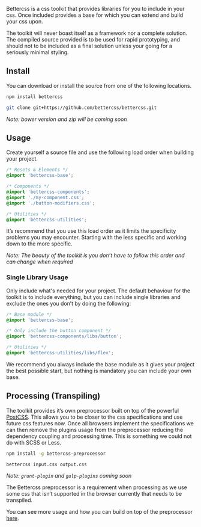 Bettercss is a css toolkit that provides libraries for you to include in your css. Once included provides a base for which you can extend and build your css upon.

The toolkit will never boast itself as a framework nor a complete solution. The compiled source provided is to be used for rapid prototyping, and should not to be included as a final solution unless your going for a seriously minimal styling.

## Install

You can download or install the source from one of the following locations.

```sh
npm install bettercss

git clone git+https://github.com/bettercss/bettercss.git
```
*Note: bower version and zip will be coming soon*

## Usage

Create yourself a source file and use the following load order when building your project.

```css
/* Resets & Elements */
@import 'bettercss-base';

/* Components */
@import 'bettercss-components';
@import './my-component.css';
@import './button-modifiers.css';

/* Utilities */
@import 'bettercss-utilities';
```

It’s recommend that you use this load order as it limits the specificity problems you may encounter. Starting with the less specific and working down to the more specific.

*Note: The beauty of the toolkit is you don’t have to follow this order and can change when required*

### Single Library Usage

Only include what's needed for your project. The default behaviour for the toolkit is to include everything, but you can include single libraries and exclude the ones you don’t by doing the following:


```css
/* Base module */
@import 'bettercss-base';

/* Only include the button component */
@import 'bettercss-components/libs/button';

/* Utilities */
@import 'bettercss-utilities/libs/flex';
```

We recommend you always include the base module as it gives your project the best possible start, but nothing is mandatory you can include your own base.


## Processing (Transpiling)

The toolkit provides it’s own preprocessor built on top of the powerful [PostCSS](https://github.com/postcss/postcss). This allows you to be closer to the css specifications and use future css features now. Once all browsers implement the specifications we can then remove the plugins usage from the preprocessor reducing the dependency coupling and processing time. This is something we could not do with SCSS or Less.

```sh
npm install -g bettercss-preprocessor

bettercss input.css output.css 
```

*Note: `grunt-plugin` and `gulp-plugins` coming soon*

The Bettercss preprocessor is a requirement when processing as we use some css that isn’t supported in the browser currently that needs to be transpiled.

You can see more usage and how you can build on top of the preprocessor [here](https://github.com/bettercss/preprocessor).


